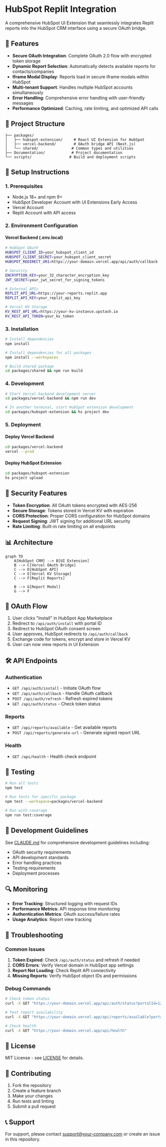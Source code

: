 # HubSpot Replit Integration

A comprehensive HubSpot UI Extension that seamlessly integrates Replit reports into the HubSpot CRM interface using a secure OAuth bridge.

## 🚀 Features

- **Secure OAuth Integration**: Complete OAuth 2.0 flow with encrypted token storage
- **Dynamic Report Selection**: Automatically detects available reports for contacts/companies
- **Iframe Modal Display**: Reports load in secure iframe modals within HubSpot
- **Multi-tenant Support**: Handles multiple HubSpot accounts simultaneously
- **Error Handling**: Comprehensive error handling with user-friendly messages
- **Performance Optimized**: Caching, rate limiting, and optimized API calls

## 📁 Project Structure

```
├── packages/
│   ├── hubspot-extension/     # React UI Extension for HubSpot
│   ├── vercel-backend/        # OAuth bridge API (Next.js)
│   └── shared/               # Common types and utilities
├── Documentation/            # Project documentation
└── scripts/                 # Build and deployment scripts
```

## 🔧 Setup Instructions

### 1. Prerequisites

- Node.js 18+ and npm 9+
- HubSpot Developer Account with UI Extensions Early Access
- Vercel Account
- Replit Account with API access

### 2. Environment Configuration

#### Vercel Backend (.env.local)

```bash
# HubSpot OAuth
HUBSPOT_CLIENT_ID=your_hubspot_client_id
HUBSPOT_CLIENT_SECRET=your_hubspot_client_secret
HUBSPOT_REDIRECT_URI=https://your-domain.vercel.app/api/auth/callback

# Security
ENCRYPTION_KEY=your_32_character_encryption_key
JWT_SECRET=your_jwt_secret_for_signing_tokens

# External APIs
REPLIT_API_URL=https://your-reports.replit.app
REPLIT_API_KEY=your_replit_api_key

# Vercel KV Storage
KV_REST_API_URL=https://your-kv-instance.upstash.io
KV_REST_API_TOKEN=your_kv_token
```

### 3. Installation

```bash
# Install dependencies
npm install

# Install dependencies for all packages
npm install --workspaces

# Build shared package
cd packages/shared && npm run build
```

### 4. Development

```bash
# Start Vercel backend development server
cd packages/vercel-backend && npm run dev

# In another terminal, start HubSpot extension development
cd packages/hubspot-extension && hs project dev
```

### 5. Deployment

#### Deploy Vercel Backend

```bash
cd packages/vercel-backend
vercel --prod
```

#### Deploy HubSpot Extension

```bash
cd packages/hubspot-extension
hs project upload
```

## 🔐 Security Features

- **Token Encryption**: All OAuth tokens encrypted with AES-256
- **Secure Storage**: Tokens stored in Vercel KV with expiration
- **CORS Protection**: Proper CORS configuration for HubSpot domains
- **Request Signing**: JWT signing for additional URL security
- **Rate Limiting**: Built-in rate limiting on all endpoints

## 📊 Architecture

```mermaid
graph TD
    A[HubSpot CRM] --> B[UI Extension]
    B --> C[Vercel OAuth Bridge]
    C --> D[HubSpot API]
    C --> E[Vercel KV Storage]
    C --> F[Replit Reports]

    B --> G[Report Modal]
    G --> F
```

## 🔄 OAuth Flow

1. User clicks "Install" in HubSpot App Marketplace
2. Redirect to `/api/auth/install` with portal ID
3. Redirect to HubSpot OAuth consent screen
4. User approves, HubSpot redirects to `/api/auth/callback`
5. Exchange code for tokens, encrypt and store in Vercel KV
6. User can now view reports in UI Extension

## 🛠️ API Endpoints

### Authentication

- `GET /api/auth/install` - Initiate OAuth flow
- `GET /api/auth/callback` - Handle OAuth callback
- `POST /api/auth/refresh` - Refresh expired tokens
- `GET /api/auth/status` - Check token status

### Reports

- `GET /api/reports/available` - Get available reports
- `POST /api/reports/generate-url` - Generate signed report URL

### Health

- `GET /api/health` - Health check endpoint

## 🧪 Testing

```bash
# Run all tests
npm test

# Run tests for specific package
npm test --workspace=packages/vercel-backend

# Run with coverage
npm run test:coverage
```

## 📝 Development Guidelines

See [CLAUDE.md](./CLAUDE.md) for comprehensive development guidelines including:

- OAuth security requirements
- API development standards
- Error handling practices
- Testing requirements
- Deployment processes

## 🔍 Monitoring

- **Error Tracking**: Structured logging with request IDs
- **Performance Metrics**: API response time monitoring
- **Authentication Metrics**: OAuth success/failure rates
- **Usage Analytics**: Report view tracking

## 🚨 Troubleshooting

### Common Issues

1. **Token Expired**: Check `/api/auth/status` and refresh if needed
2. **CORS Errors**: Verify Vercel domain in HubSpot app settings
3. **Report Not Loading**: Check Replit API connectivity
4. **Missing Reports**: Verify HubSpot object IDs and permissions

### Debug Commands

```bash
# Check token status
curl -X GET "https://your-domain.vercel.app/api/auth/status?portalId=123"

# Test report availability
curl -X GET "https://your-domain.vercel.app/api/reports/available?portalId=123&contactId=456"

# Check health
curl -X GET "https://your-domain.vercel.app/api/health"
```

## 📄 License

MIT License - see [LICENSE](./LICENSE) for details.

## 🤝 Contributing

1. Fork the repository
2. Create a feature branch
3. Make your changes
4. Run tests and linting
5. Submit a pull request

## 📞 Support

For support, please contact [support@your-company.com](mailto:support@your-company.com) or create an issue in this repository.
